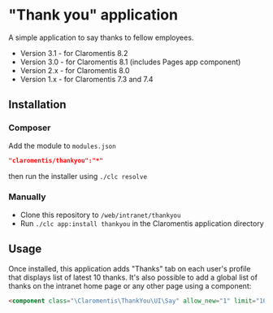 # "Thank you" application

A simple application to say thanks to fellow employees.

 * Version 3.1 - for Claromentis 8.2
 * Version 3.0 - for Claromentis 8.1 (includes Pages app component) 
 * Version 2.x - for Claromentis 8.0
 * Version 1.x - for Claromentis 7.3 and 7.4

## Installation

### Composer

Add the module to `modules.json`

```json
"claromentis/thankyou":"*"
```

then run the installer using `./clc resolve`

### Manually

* Clone this repository to `/web/intranet/thankyou`
* Run `./clc app:install thankyou` in the Claromentis application directory

## Usage

Once installed, this application adds "Thanks" tab on each user's profile that displays list of latest 10 thanks.
It's also possible to add a global list of thanks on the intranet home page or any other page using a component:

```html
<component class="\Claromentis\ThankYou\UI\Say" allow_new="1" limit="10">
```

